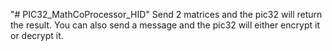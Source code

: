 "# PIC32_MathCoProcessor_HID"
Send 2 matrices and the pic32 will return the result. You can also send a message and the pic32 will either encrypt it or decrypt it.
